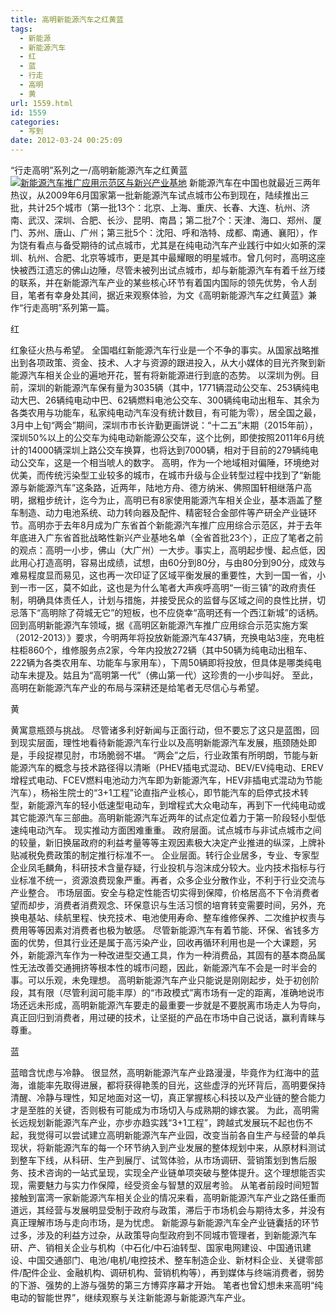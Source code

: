 ```yaml
---
title: 高明新能源汽车之红黄蓝
tags:
  - 新能源
  - 新能源汽车
  - 红
  - 蓝
  - 行走
  - 高明
  - 黄
url: 1559.html
id: 1559
categories:
  - 写到
date: 2012-03-24 00:25:09
---
```


“行走高明”系列之一/高明新能源汽车之红黄蓝 [![](http://photo.guolaijie.com/rooufer/uploads/2012/03/新能源汽车推广应用示范区与新兴产业基地.jpg "新能源汽车推广应用示范区与新兴产业基地")](http://photo.guolaijie.com/rooufer/uploads/2012/03/新能源汽车推广应用示范区与新兴产业基地.jpg) 新能源汽车在中国也就最近三两年热议，从2009年6月国家第一批新能源汽车试点城市公布到现在，陆续推出三批，共计25个城市（第一批13个：北京、上海、重庆、长春、大连、杭州、济南、武汉、深圳、合肥、长沙、昆明、南昌；第二批7个：天津、海口、郑州、厦门、苏州、唐山、广州；第三批5个：沈阳、呼和浩特、成都、南通、襄阳），作为饶有看点与备受期待的试点城市，尤其是在纯电动汽车产业践行中如火如荼的深圳、杭州、合肥、北京等城市，更是其中最耀眼的明星城市。曾几何时，高明这座快被西江遗忘的佛山边陲，尽管未被列出试点城市，却与新能源汽车有着千丝万缕的联系，并在新能源汽车产业的某些核心环节有着国内国际的领先优势，令人刮目，笔者有幸身处其间，据近来观察体验，为文《高明新能源汽车之红黄蓝》兼作“行走高明”系列第一篇。

红

红象征火热与希望。 全国唱红新能源汽车行业是一个不争的事实。从国家战略推出到各项政策、资金、技术、人才与资源的跟进投入，从大小媒体的目光齐聚到新能源汽车相关企业的遍地开花，誓有将新能源进行到底的态势。 以深圳为例。目前，深圳的新能源汽车保有量为3035辆（其中，1771辆混动公交车、253辆纯电动大巴、26辆纯电动中巴、62辆燃料电池公交车、300辆纯电动出租车、其余为各类农用与功能车，私家纯电动汽车没有统计数目，有可能为零），居全国之最，3月中上旬“两会”期间，深圳市市长许勤更画饼说：“十二五”末期（2015年前），深圳50%以上的公交车为纯电动新能源公交车，这个比例，即使按照2011年6月统计的14000辆深圳上路公交车换算，也将达到7000辆，相对于目前的279辆纯电动公交车，这是一个相当唬人的数字。 高明，作为一个地域相对偏陲，环境绝对优美，而传统污染型工业较多的城市，在城市升级与企业转型过程中找到了“新能源与新能源汽车”这条路，近两年，陆地方舟、德方纳米、佛照国轩相继落户高明，据粗步统计，迄今为止，高明已有8家使用能源汽车相关企业，基本涵盖了整车制造、动力电池系统、动力转向器及配件、精密轻合金部件等产研全产业链环节。高明亦于去年8月成为广东省首个新能源汽车推广应用综合示范区，并于去年年底进入广东省首批战略性新兴产业基地名单（全省首批23个），正应了笔者之前的观点：高明一小步，佛山（大广州）一大步。事实上，高明起步慢、起点低，因此用心打造高明，容易出成绩，试想，由60分到80分，与由80分到90分，成效与难易程度显而易见，这也再一次印证了区域平衡发展的重要性，大到一国一省，小到一市一区，莫不如此，这也是为什么笔者大声疾呼高明“一街三镇”的政府责任制，明确具体责任人，计划与措施，并接受民众的监督与区域之间的良性比拼，切忌落下“高明除了荷城无它”的短板，也不应侥幸“高明还有一个西江新城”的话柄。 回到高明新能源汽车领域，据《高明区新能源汽车推广应用综合示范实施方案（2012-2013）》要求，今明两年将投放新能源汽车437辆，充换电站3座，充电桩柱柜860个，维修服务点2家，今年内投放272辆（其中50辆为纯电动出租车、222辆为各类农用车、功能车与家用车），下周50辆即将投放，但具体是哪类纯电动车未提及。姑且为“高明第一代”（佛山第一代）这珍贵的一小步叫好。 至此，高明在新能源汽车产业的布局与深耕还是给笔者无尽信心与希望。

黄

黄寓意瓶颈与挑战。 尽管诸多利好新闻与正面行动，但不要忘了这只是蓝图，回到现实层面，理性地看待新能源汽车行业以及高明新能源汽车发展，瓶颈随处即是，手段捉襟见肘，市场脆弱不堪。 “两会”之后，行业政策有所明朗，节能与新能源汽车的概念与技术路径得以清晰（PHEV插电式混动、BEV/EV纯电动、EREV增程式电动、FCEV燃料电池动力汽车即为新能源汽车，HEV非插电式混动为节能汽车），杨裕生院士的“3+1工程”论直指产业核心，即节能汽车的启停式技术转型，新能源汽车的轻小低速型电动车，到增程式大众电动车，再到下一代纯电动或其它能源汽车三部曲。高明新能源汽车近两年的试点定位着力于第一阶段轻小型低速纯电动汽车。 现实推动方面困难重重。 政府层面。试点城市与非试点城市之间的较量，新旧换届政府的利益考量等等主观因素极大决定产业推进的纵深，上牌补贴减税免费政策的制定推行标准不一。 企业层面。转行企业居多，专业、专家型企业凤毛麟角，科研技术含量存疑，行业投机与泡沫成分较大。业内技术指标与行业标准不统一，资源浪费现象严重。再者，众多企业分散作业，不利于行业交流与产业整合。 市场层面。安全与稳定性能否切实得到保障，价格居高不下令消费者望而却步，消费者消费观念、环保意识与生活习惯的培育转变需要时间，另外，充换电基站、续航里程、快充技术、电池使用寿命、整车维修保养、二次维护权责与费用等等因素对消费者也极为敏感。 尽管新能源汽车有着节能、环保、省钱多方面的优势，但其行业还是属于高污染产业，回收再循环利用也是一个大课题，另外，新能源汽车作为一种改进型交通工具，作为一种消费品，其固有的基本商品属性无法改善交通拥挤等根本性的城市问题，因此，新能源汽车不会是一时半会的事。可以乐观，未免理想。 高明新能源汽车产业只能说是刚刚起步，处于初创阶段，其有限（尽管利润可能丰厚）的“市政模式”离市场有一定的距离，准确地说市场还远未形成，高明新能源汽车要走的最重要一步就是不要脱离市场走人为导向，真正回归到消费者，用过硬的技术，让坚挺的产品在市场中自己说话，赢利青睐与尊重。

蓝

蓝暗含忧虑与冷静。 很显然，高明新能源汽车产业路漫漫，毕竟作为红海中的蓝海，谁能率先取得进展，都将获得艳羡的目光，这些虚浮的光环背后，高明要保持清醒、冷静与理性，知足地面对这一切，真正掌握核心科技以及产业链的整合能力才是至胜的关键，否则极有可能成为市场切入与成熟期的嫁衣裳。 为此，高明需长远规划新能源汽车产业，亦步亦趋实践“3+1工程”，跨越式发展玩不起也伤不起，我觉得可以尝试建立高明新能源汽车产业园，改变当前各自生产与经营的单兵现状，将新能源汽车的每一个环节纳入到产业发展的整体规划中来，从原材料测试到整车下线，从科研、生产到展厅、试驾体验，从市场调研、营销策划到售后服务、技术咨询的一站式呈现，实现全产业链单项突破与整体提升。这个理想能否实现，需要魅力与实力作保障，经受资金与智慧的双层考验。 从笔者前段时间短暂接触到富湾一家新能源汽车相关企业的情况来看，高明新能源汽车产业之路任重而道远，其经营与发展明显受制于政府与政策，滞后于市场机会与期待太多，并没有真正理解市场与走向市场，是为忧虑。 新能源与新能源汽车全产业链囊括的环节过多，涉及的利益方过杂，从政策导向型政府到不同城市管理者，到新能源汽车研、产、销相关企业与机构（中石化/中石油转型、国家电网建设、中国通讯建设、中国交通部门、电池/电机/电控技术、整车制造企业、新材料企业、关键零部件/配件企业、金融机构、调研机构、营销机构等），再到媒体与终端消费者，弱势的下游、强势的上游与强势的第三方博弈序幕才开始。 笔者也曾幻想未来高明“纯电动的智能世界”，继续观察与关注新能源与新能源汽车产业。